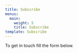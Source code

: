 ```yaml
---
title: Subscribe
menus:
  main:
    weight: 5
    title: Subscribe
template: Subscribe
---
```


To get in touch fill the form below.
